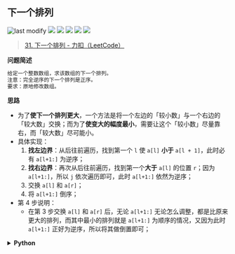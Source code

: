 ## 下一个排列
<!--START_SECTION:badge-->

![last modify](https://img.shields.io/static/v1?label=last%20modify&message=2025-07-08%2016%3A53%3A13&label_color=gray&color=thistle&style=flat-square)
[![](https://img.shields.io/static/v1?label=&message=%E4%B8%AD%E7%AD%89&label_color=gray&color=yellow&style=flat-square)](../../../README.md#中等)
[![](https://img.shields.io/static/v1?label=&message=LeetCode&label_color=gray&color=green&style=flat-square)](../../../README.md#leetcode)
[![](https://img.shields.io/static/v1?label=&message=%E5%8F%8C%E6%8C%87%E9%92%88&label_color=gray&color=blue&style=flat-square)](../../../README.md#双指针)
[![](https://img.shields.io/static/v1?label=&message=%E7%BB%8F%E5%85%B8&label_color=gray&color=blue&style=flat-square)](../../../README.md#经典)
[![](https://img.shields.io/static/v1?label=&message=LeetCode%20Hot%20100&label_color=gray&color=blue&style=flat-square)](../../../README.md#leetcode-hot-100)

<!--END_SECTION:badge-->
<!--info
tags: [双指针, 经典, lc100]
source: LeetCode
level: 中等
number: '0031'
name: 下一个排列
companies: []
-->

> [31. 下一个排列 - 力扣（LeetCode）](https://leetcode.cn/problems/next-permutation)

<summary><b>问题简述</b></summary>

```txt
给定一个整数数组，求该数组的下一个排列。
注意：完全逆序的下一个排列是正序。
要求：原地修改数组。
```

<!-- 
<details><summary><b>详细描述</b></summary>

```txt
```

</details>
-->

<!-- <div align="center"><img src="../../../_assets/xxx.png" height="300" /></div> -->

<summary><b>思路</b></summary>

- 为了**使下一个排列更大**，一个方法是将一个左边的「较小数」与一个右边的「较大数」交换；而为了**使变大的幅度最小**，需要让这个「较小数」尽量靠右，而「较大数」尽可能小。
- 具体实现：
    1. **找左边界**：从后往前遍历，找到第一个 `l` 使 `a[l]` **小于** `a[l + 1]`，此时必有 `a[l+1:]` 为逆序；
    2. **找右边界**：再次从后往前遍历，找到第一个**大于** `a[l]` 的位置 `r`；因为 `a[l+1:]`，所以 `j` 依次遍历即可，此时 `a[l+1:]` 依然为逆序；
    3. 交换 `a[l]` 和 `a[r]`；
    4. 将 `a[l+1:]` 倒序；
- 第 4 步说明：
    - 在第 3 步交换 `a[l]` 和 `a[r]` 后，无论 `a[l+1:]` 无论怎么调整，都是比原来更大的排列，而其中最小的排列就是 `a[l+1:]` 为顺序的情况，又因为此时 `a[l+1:]` 正好为逆序，所以将其做倒置即可；

<details><summary><b>Python</b></summary>

```python
class Solution:
    def nextPermutation(self, nums: List[int]) -> None:
        """
        Do not return anything, modify nums in-place instead.
        """
        if (L := len(nums)) < 2:
            return 
        # 1.
        l = len(nums) - 2
        while l >= 0 and nums[l] >= nums[l + 1]:  # 因为要找 nums[l] < nums[l + 1]，所以这里是 >=
            l -= 1
        # 2.
        if l >= 0:
            r = L - 1
            while r > 0 and nums[r] <= nums[l]:  # 同理要找 nums[r] > nums[l]，所以这里是 <=
                r -= 1
            # 3.
            nums[l], nums[r] = nums[r], nums[l]
        # 4.
        nums[l+1:] = nums[l+1:][::-1]
```

提示：
- 这里要求完全逆序的下一个排序是正序；
- 如果取消这个要求，那么当找到 `l < -1` 时，退出即可，此时说明整个数组时逆序的；

</details>
